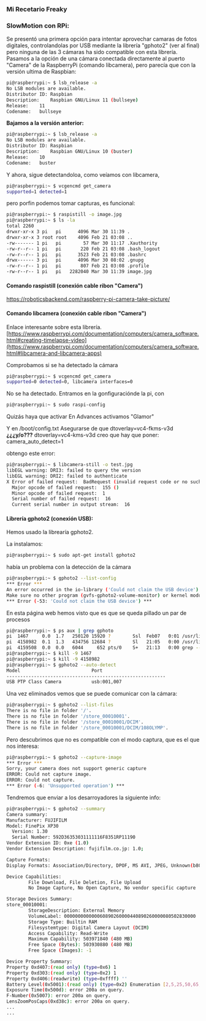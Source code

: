 

### Mi Recetario Freaky

### SlowMotion con RPi:

Se presentó una primera opción para intentar aprovechar camaras de fotos digitales, controlandolas por USB mediante la librería "gphoto2" (ver al final) pero ninguna de las 3 cámaras ha sido compatible con esta librería. Pasamos a la opción de una cámara conectada directamente al puerto "Camera" de la RaspberryPi (comando libcamera), pero parecía que con la versión ultima de Raspbian:
```bash
pi@raspberrypi:~ $ lsb_release -a
No LSB modules are available.
Distributor ID:	Raspbian
Description:	Raspbian GNU/Linux 11 (bullseye)
Release:	11
Codename:	bullseye

```


**Bajamos a la versión anterior:**
```bash
pi@raspberrypi:~ $ lsb_release -a
No LSB modules are available.
Distributor ID:	Raspbian
Description:	Raspbian GNU/Linux 10 (buster)
Release:	10
Codename:	buster
```

Y ahora, sigue detectandoloa, como veíamos con libcamera, 
```bash
pi@raspberrypi:~ $ vcgencmd get_camera
supported=1 detected=1
```
pero porfin podemos tomar capturas, es funcional: 
```bash
pi@raspberrypi:~ $ raspistill -o image.jpg
pi@raspberrypi:~ $ ls -la
total 2260
drwxr-xr-x 3 pi   pi      4096 Mar 30 11:39 .
drwxr-xr-x 3 root root    4096 Feb 21 03:08 ..
-rw------- 1 pi   pi        57 Mar 30 11:17 .Xauthority
-rw-r--r-- 1 pi   pi       220 Feb 21 03:08 .bash_logout
-rw-r--r-- 1 pi   pi      3523 Feb 21 03:08 .bashrc
drwx------ 3 pi   pi      4096 Mar 30 08:02 .gnupg
-rw-r--r-- 1 pi   pi       807 Feb 21 03:08 .profile
-rw-r--r-- 1 pi   pi   2282040 Mar 30 11:39 image.jpg
```

#### Comando raspistill (conexión cable ribon "Camera")
https://roboticsbackend.com/raspberry-pi-camera-take-picture/

#### Comando libcamera (conexión cable ribon "Camera")
Enlace interesante sobre esta librería.
[https://www.raspberrypi.com/documentation/computers/camera_software.html#creating-timelapse-video](https://www.raspberrypi.com/documentation/computers/camera_software.html#libcamera-and-libcamera-apps)

Comprobamos si se ha detectado la cámara
```bash
pi@raspberrypi:~ $ vcgencmd get_camera
supported=0 detected=0, libcamera interfaces=0
```
No se ha detectado.
Entramos en la gonfiguraciónde la pi, con 
```bash
pi@raspberrypi:~ $ sudo raspi-config
```
Quizás haya que activar En Advances activamos "Glamor"

Y en /boot/config.txt
Asegurarse de que  dtoverlay=vc4-fkms-v3d **¿¿¿y/o???** dtoverlay=vc4-kms-v3d
creo que hay que poner: camera_auto_detect=1

obtengo este error:

```bash
pi@raspberrypi:~ $ libcamera-still -o test.jpg
libEGL warning: DRI3: failed to query the version
libEGL warning: DRI2: failed to authenticate
X Error of failed request:  BadRequest (invalid request code or no such operation)
  Major opcode of failed request:  155 ()
  Minor opcode of failed request:  1
  Serial number of failed request:  16
  Current serial number in output stream:  16
```

#### Librería gphoto2 (conexión USB):

Hemos usado la librearía gphoto2.

La instalamos:

```bash
pi@raspberrypi:~ $ sudo apt-get install gphoto2
```
había un problema con la detección de la cámara

```bash
pi@raspberrypi:~ $ gphoto2 --list-config
*** Error ***
An error occurred in the io-library ('Could not claim the USB device'): Could not claim interface 0 (Device or resource busy).
Make sure no other program (gvfs-gphoto2-volume-monitor) or kernel module (such as sdc2xx, stv680, spca50x) is using the device and you have read/write access to the device.
*** Error (-53: 'Could not claim the USB device') ***
```

En esta página web hemos visto que es que se queda pillado un par de procesos

```bash
pi@raspberrypi:~ $ ps aux | grep gphoto
pi  1467     0.0  1.7   250120 15920 ?        Ssl  Feb07   0:01 /usr/libexec/gvfs-gphoto2-volume-monitor
pi  4158982  0.1  1.3   434756 12684 ?        Sl   21:05   0:00 /usr/libexec/gvfsd-gphoto2 --spawner :1.7 /org/gtk/gvfs/exec_spaw/3
pi  4159508  0.0  0.0   6044     652 pts/0    S+   21:13   0:00 grep --color=auto gphoto
pi@raspberrypi:~ $ kill -9 1467
pi@raspberrypi:~ $ kill -9 4158982
pi@raspberrypi:~ $ gphoto2 --auto-detect
Model                          Port
----------------------------------------------------------
USB PTP Class Camera           usb:001,007
```

Una vez eliminados vemos que se puede comunicar con la cámara:
```bash
pi@raspberrypi:~ $ gphoto2 --list-files
There is no file in folder '/'.
There is no file in folder '/store_00010001'.
There is no file in folder '/store_00010001/DCIM'.
There is no file in folder '/store_00010001/DCIM/108OLYMP'.
```
Pero descubrimos que no es compatible con el modo captura, que es el que nos interesa:
```bash
pi@raspberrypi:~ $ gphoto2 --capture-image
*** Error ***
Sorry, your camera does not support generic capture
ERROR: Could not capture image.
ERROR: Could not capture.
*** Error (-6: 'Unsupported operation') ***
```

Tendremos que enviar a los desarroyadores la siguiente info:
```bash
pi@raspberrypi:~ $ gphoto2 --summary
Camera summary:
Manufacturer: FUJIFILM
Model: FinePix XP30
  Version: 1.30
  Serial Number: 592D36353031111116F8351RP11190
Vendor Extension ID: 0xe (1.0)
Vendor Extension Description: fujifilm.co.jp: 1.0;

Capture Formats:
Display Formats: Association/Directory, DPOF, MS AVI, JPEG, Unknown(b802)

Device Capabilities:
        File Download, File Deletion, File Upload
        No Image Capture, No Open Capture, No vendor specific capture

Storage Devices Summary:
store_00010001:
        StorageDescription: External Memory
        VolumeLabel: 000000000000060890260000440890260000080502830000
        Storage Type: Builtin RAM
        Filesystemtype: Digital Camera Layout (DCIM)
        Access Capability: Read-Write
        Maximum Capability: 503971840 (480 MB)
        Free Space (Bytes): 503930880 (480 MB)
        Free Space (Images): -1

Device Property Summary:
Property 0xd407:(read only) (type=0x6) 1
Property 0xd303:(read only) (type=0x2) 1
Property 0xd406:(readwrite) (type=0xffff) ''
Battery Level(0x5001):(read only) (type=0x2) Enumeration [2,5,25,50,65,80,100] value: 100% (100)
Exposure Time(0x500d): error 200a on query.
F-Number(0x5007): error 200a on query.
LensZoomPosCaps(0xd38c): error 200a on query.
...
...
```
